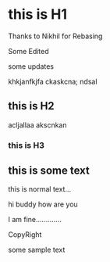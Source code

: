 # this is H1

Thanks to Nikhil for Rebasing


Some Edited

 some updates


khkjanfkjfa
ckaskcna;
ndsal

## this is H2
acljallaa akscnkan
### this is H3


## this is some text

this is normal text...


hi buddy how are you


I am fine.............



CopyRight

some sample text